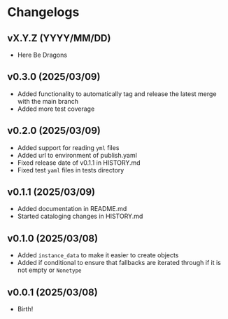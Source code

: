 # Changelogs

## vX.Y.Z (YYYY/MM/DD)

- Here Be Dragons

## v0.3.0 (2025/03/09)

- Added functionality to automatically tag and release the latest merge with the main branch
- Added more test coverage

## v0.2.0 (2025/03/09)

- Added support for reading `yml` files
- Added url to environment of publish.yaml
- Fixed release date of v0.1.1 in HISTORY.md
- Fixed test `yaml` files in tests directory

## v0.1.1 (2025/03/09)

- Added documentation in README.md
- Started cataloging changes in HISTORY.md

## v0.1.0 (2025/03/08)

- Added `instance_data` to make it easier to create objects
- Added if conditional to ensure that fallbacks are iterated through if it is not empty or `Nonetype`

## v0.0.1 (2025/03/08)

- Birth!